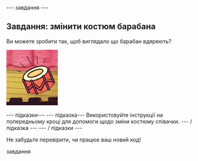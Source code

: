 \--- завдання \---

## Завдання: змінити костюм барабана

Ви можете зробити так, щоб виглядало що барабан вдяряють?

![скріншот](images/band-drum-final.png)

\--- підказки\--- \--- підказка\--- Використовуйте інструкції на попередньому кроці для допомоги щодо зміни костюму співачки. \--- / підказка \--- \--- / підказки \---

Не забудьте перевірити, чи працює ваш новий код!

завдання